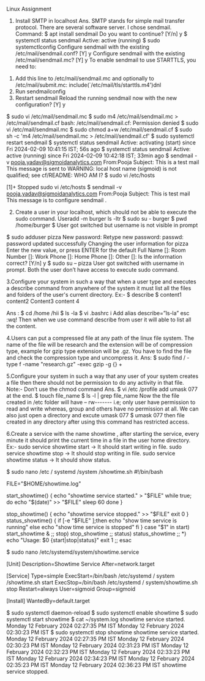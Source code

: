 Linux Assignment

1. Install SMTP in localhost
Ans. SMTP stands for simple mail transfer protocol. There are several software server. I chose sendmail.
Command: 
$ apt install sendmail
Do you want to continue? [Y/n] y
 $ systemctl status sendmail
Active: active (running)
$ sudo systemctlconfig
Configure sendmail with the existing /etc/mail/sendmail.conf? [Y] y
Configure sendmail with the existing /etc/mail/sendmail.mc? [Y] y
To enable sendmail to use STARTTLS, you need to:
1) Add this line to /etc/mail/sendmail.mc and optionally
   to /etc/mail/submit.mc:
  include(`/etc/mail/tls/starttls.m4')dnl
2) Run sendmailconfig
3) Restart sendmail
Reload the running sendmail now with the new configuration? [Y] y

$ sudo vi /etc/mail/sendmail.mc
$ sudo m4 /etc/mail/sendmail.mc > /etc/mail/sendmail.cf
bash: /etc/mail/sendmail.cf: Permission denied
$ sudo vi /etc/mail/sendmail.mc
$ sudo chmod a+w /etc/mail/sendmail.cf
$  sudo sh -c 'm4 /etc/mail/sendmail.mc > /etc/mail/sendmail.cf'
$ sudo systemctl restart sendmail
$ systemctl status sendmail
Active: activating (start) since Fri 2024-02-09 10:41:15 IST; 56s ago
$ systemctl status sendmail
Active: active (running) since Fri 2024-02-09 10:42:18 IST; 33min ago
$ sendmail -v pooja.yadav@sigmoidanalytics.com
From:Pooja
Subject: This is a test mail
This message is sent to WARNING: local host name (sigmoid) is not qualified; see cf/README: WHO AM I?
$ sudo vi /etc/hosts

[1]+  Stopped                 sudo vi /etc/hosts
$ sendmail -v pooja.yadav@sigmoidanalytics.com
From:Pooja
Subject: This is test mail
This message is to configure sendmail
.


2. Create a user in your localhost, which should not be able to execute the sudo command.
Useradd -m burger
ls -ltr
$ sudo su - burger 
$ pwd /home/burger 
$ 
User got switched but username is not visible in prompt

$ sudo adduser pizza
New password: 
Retype new password: 
passwd: password updated successfully
Changing the user information for pizza
Enter the new value, or press ENTER for the default
	Full Name []: 
	Room Number []: 
	Work Phone []: 
	Home Phone []: 
	Other []: 
Is the information correct? [Y/n] y
$ sudo su – pizza
User got switched with username in prompt.
Both the user don’t have access to execute sudo command.

3.Configure your system in such a way that when a user type and executes a describe command from anywhere of the system it must list all the files and folders of the user's current directory. 
Ex:- $ describe
$ content1 content2
Content3 content 4

Ans : 
$ cd /home /hii 
$ ls -la
$ vi .bashrc
i
Add alias describe=”ls-la”
esc
:wq!
Then when we use command describe from user it will able to list all the content.

4.Users can put a compressed file at any path of the linux file system. The name of the file will be research and the extension will be of compression type, example for gzip type extension will be .gz. You have to find the file and check the compression type and uncompress it. 
 Ans:
$ sudo find / -type f -name "research.gz" -exec gzip -g {} +


5.Configure your system in such a way that any user of your system creates a file then there should not be permission to do any activity in that file. 
Note:- Don’t use the chmod command
Ans. 
$ vi /etc /profile
add umask 077 at the end.
$ touch file_name
$ ls -l | grep file_name
Now the the file created in /etc folder will have – rw------- i.e; only user have permission to read and write whereas, group and others have no permission at all. 
We can also just open a directory and excute umask 077
$ umask 077
then file created in any directory after using this command has restricted access.


6.Create a service with the name showtime , after starting the service, every minute it should print the current time in a file in the user home directory. 
Ex:-
sudo service showtime start -> It should start writing in file.
sudo service showtime stop -> It should stop writing in file.
sudo service showtime status -> It should show status.

$ sudo nano /etc / systemd /system /showtime.sh
#!/bin/bash

FILE="$HOME/showtime.log"

start_showtime() {
    echo "showtime service started." > "$FILE"
    while true; do
        echo "$(date)" >> "$FILE"
        sleep 60
    done
}

stop_showtime() {
    echo "showtime service stopped." >> "$FILE"
    exit 0
}
status_showtime() {
      if [-e "$FILE" ];then
        echo "show time service is running"
      else
        echo "show time service is stopped"
      fi
}
case "$1" in
    start)
        start_showtime &
        ;;
    stop)
        stop_showtime
        ;;
    status)
        status_showtime
        ;;
    *)
        echo "Usage: $0 {start|stop|status}"
        exit 1
        ;;
esac

$ sudo nano /etc/systemd/system/showtime.service

[Unit]
Description=Showtime Service
After=network.target

[Service]
Type=simple
ExecStart=/bin/bash /etc/systemd / system /showtime.sh start
ExecStop=/bin/bash /etc/systemd / system/showtime.sh stop
Restart=always
User=sigmoid
Group=sigmoid

[Install]
WantedBy=default.target

$ sudo systemctl daemon-reload
$ sudo systemctl enable showtime
$ sudo systemctl start showtime
$ cat ~/system.log
showtime service started.
Monday 12 February 2024 02:27:35 PM IST
Monday 12 February 2024 02:30:23 PM IST
$ sudo systemctl stop showtime
showtime service started.
Monday 12 February 2024 02:27:35 PM IST
Monday 12 February 2024 02:30:23 PM IST
Monday 12 February 2024 02:31:23 PM IST
Monday 12 February 2024 02:32:23 PM IST
Monday 12 February 2024 02:33:23 PM IST
Monday 12 February 2024 02:34:23 PM IST
Monday 12 February 2024 02:35:23 PM IST
Monday 12 February 2024 02:36:23 PM IST
showtime service stopped.




           
